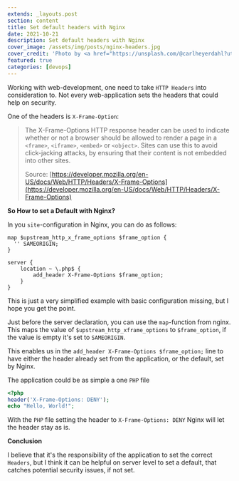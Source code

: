 ```yaml
---
extends: _layouts.post
section: content
title: Set default headers with Nginx
date: 2021-10-21
description: Set default headers with Nginx
cover_image: /assets/img/posts/nginx-headers.jpg
cover_credit: 'Photo by <a href="https://unsplash.com/@carlheyerdahl?utm_source=unsplash&utm_medium=referral&utm_content=creditCopyText">Carl Heyerdahl</a> on <a href="https://unsplash.com/s/photos/website?utm_source=unsplash&utm_medium=referral&utm_content=creditCopyText">Unsplash</a>'
featured: true
categories: [devops]
---
```


Working with web-development, one need to take `HTTP Headers` into consideration to. Not every web-application sets the headers that could help on security.

One of the headers is `X-Frame-Option`:

> The X-Frame-Options HTTP response header can be used to indicate whether or not a browser should be
> allowed to render a page in a `<frame>`, `<iframe>`, `<embed>` or `<object>`. Sites can use this to avoid
> click-jacking attacks, by ensuring that their content is not embedded into other sites.
>
> Source: [https://developer.mozilla.org/en-US/docs/Web/HTTP/Headers/X-Frame-Options](https://developer.mozilla.org/en-US/docs/Web/HTTP/Headers/X-Frame-Options)

**So How to set a Default with Nginx?**

In you `site`-configuration in Nginx, you can do as follows:

```apacheconf
map $upstream_http_x_frame_options $frame_option {
  '' SAMEORIGIN;
}

server {
    location ~ \.php$ {
        add_header X-Frame-Options $frame_option;
    }
}
```

This is just a very simplified example with basic configuration missing, but I hope you get the point.

Just before the server declaration, you can use the `map`-function from nginx. This maps the
value of `$upstream_http_xframe_options` to `$frame_option`, if the value is empty it's set to `SAMEORIGIN`.

This enables us in the `add_header X-Frame-Options $frame_option;` line to have either the header already set from the
application, or the default, set by Nginx.

The application could be as simple a one `PHP` file

```php 
<?php
header('X-Frame-Options: DENY');
echo "Hello, World!";
```

With the `PHP` file setting the header to `X-Frame-Options: DENY` Nginx will let the header stay as is.

**Conclusion**

I believe that it's the responsibility of the application to set the correct `Headers`, but I think it can be helpful
on server level to set a default, that catches potential security issues, if not set.

